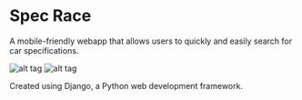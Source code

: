 # Spec Race
A mobile-friendly webapp that allows users to quickly and easily search for car specifications.

![alt tag](http://imgur.com/OaqgWXa)
![alt tag](http://imgur.com/WpaXuIn)

Created using Django, a Python web development framework.

